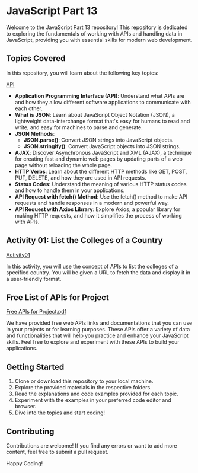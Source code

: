 # JavaScript Part 13

Welcome to the JavaScript Part 13 repository! This repository is dedicated to exploring the fundamentals of working with APIs and handling data in JavaScript, providing you with essential skills for modern web development.

## Topics Covered

In this repository, you will learn about the following key topics:

[API](https://github.com/sanket-aher/Learning-JavaScript/tree/main/Javascript%20Part13/API)

- **Application Programming Interface (API)**: Understand what APIs are and how they allow different software applications to communicate with each other.
- **What is JSON**: Learn about JavaScript Object Notation (JSON), a lightweight data-interchange format that's easy for humans to read and write, and easy for machines to parse and generate.
- **JSON Methods**:
  - **JSON.parse()**: Convert JSON strings into JavaScript objects.
  - **JSON.stringify()**: Convert JavaScript objects into JSON strings.
- **AJAX**: Discover Asynchronous JavaScript and XML (AJAX), a technique for creating fast and dynamic web pages by updating parts of a web page without reloading the whole page.
- **HTTP Verbs**: Learn about the different HTTP methods like GET, POST, PUT, DELETE, and how they are used in API requests.
- **Status Codes**: Understand the meaning of various HTTP status codes and how to handle them in your applications.
- **API Request with fetch() Method**: Use the fetch() method to make API requests and handle responses in a modern and powerful way.
- **API Request with Axios Library**: Explore Axios, a popular library for making HTTP requests, and how it simplifies the process of working with APIs.

## Activity 01: List the Colleges of a Country

[Activity01](https://github.com/sanket-aher/Learning-JavaScript/tree/main/Javascript%20Part13/Activity01)

In this activity, you will use the concept of APIs to list the colleges of a specified country. You will be given a URL to fetch the data and display it in a user-friendly format.

## Free List of APIs for Project
[Free APIs for Project.pdf](https://github.com/sanket-aher/Learning-JavaScript/blob/main/Javascript%20Part13/Free%20APIs%20for%20Project.pdf)

We have provided free web APIs links and documentations that you can use in your projects or for learning purposes. These APIs offer a variety of data and functionalities that will help you practice and enhance your JavaScript skills. Feel free to explore and experiment with these APIs to build your applications.


## Getting Started

1. Clone or download this repository to your local machine.
2. Explore the provided materials in the respective folders.
3. Read the explanations and code examples provided for each topic.
4. Experiment with the examples in your preferred code editor and browser.
5. Dive into the topics and start coding!

## Contributing

Contributions are welcome! If you find any errors or want to add more content, feel free to submit a pull request.

Happy Coding!
